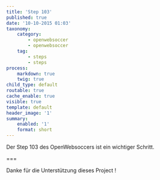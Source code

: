 ```yaml
---
title: 'Step 103'
published: true
date: '10-10-2015 01:03'
taxonomy:
    category:
        - openwebsoccer
        - openwebsoccer
    tag:
        - steps
        - steps
process:
    markdown: true
    twig: true
child_type: default
routable: true
cache_enable: true
visible: true
template: default
header_image: '1'
summary:
    enabled: '1'
    format: short
---
```


Der Step 103 des OpenWebsoccers ist ein wichtiger Schritt.

===

Danke für die Unterstützung dieses Project !
